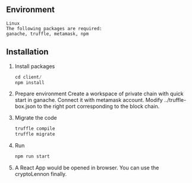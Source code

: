 ## Environment
    Linux
    The following packages are required:
    ganache, truffle, metamask, npm

## Installation

1. Install packages
    ```s
    cd client/
    npm install
    ```
2. Prepare environment
    Create a workspace of private chain with quick start in ganache.
    Connect it with metamask account.
    Modify ../truffle-box.json to the right port corresponding to the block chain.

3. Migrate the code
    ```js
    truffle compile
    truffle migrate
    ```
4. Run
    ```js
    npm run start
    ```
5. A React App would be opened in browser. You can use the cryptoLennon finally.